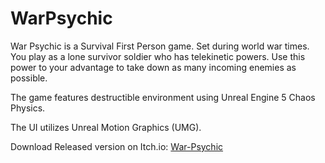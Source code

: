 # WarPsychic

War Psychic is a Survival First Person game. Set during world war times. You play as a lone survivor soldier who has telekinetic powers. Use this power to your advantage to take down as many incoming enemies as possible.

The game features destructible environment using Unreal Engine 5 Chaos Physics.

The UI utilizes Unreal Motion Graphics (UMG).

Download Released version on Itch.io: [War-Psychic](https://usbgames.itch.io/war-psychic)
